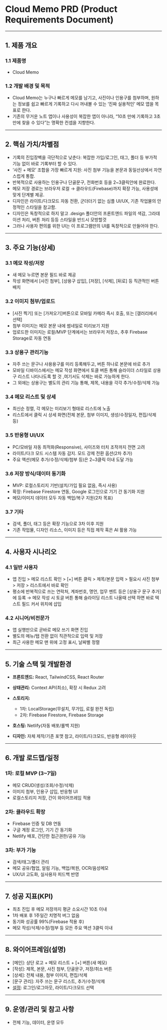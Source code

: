 # Cloud Memo PRD (Product Requirements Document)

---

## 1. 제품 개요

### 1.1 제품명

* Cloud Memo

### 1.2 개발 배경 및 목적

* Cloud Memo는 누구나 빠르게 메모를 남기고, 사진이나 인용구를 첨부하며, 원하는 정보를 쉽고 빠르게 기록하고 다시 꺼내볼 수 있는 ‘진짜 실용적인’ 메모 앱을 목표로 한다.
* 기존의 무거운 노트 앱이나 사용성이 복잡한 앱이 아니라, “10초 만에 기록하고 3초 만에 찾을 수 있다”는 명확한 컨셉을 지향한다.

---

## 2. 핵심 가치/차별점

* 기록의 진입장벽을 극단적으로 낮춘다: 복잡한 가입/로그인, 태그, 폴더 등 부가적 기능 없이 바로 기록부터 할 수 있다.
* ‘사진 + 메모’ 조합을 가장 빠르게 지원: 사진 첨부 기능을 본문과 동일선상에서 자연스럽게 통합.
* 반복적으로 사용하는 인용구나 단골문구, 전화번호 등을 2~3클릭안에 완료한다.
* 메모 저장 경로는 브라우저 로컬 → 클라우드(Firebase)까지 확장 가능, 사용성에 맞게 단계별 제공.
* 디자인은 라이트/다크모드 자동 전환, 군더더기 없는 심플 UI/UX, 기존 작업물의 안정적인 스타일을 참고함.
* 디자인은 독창적으로 하지 말고 .design  폴더안의 프론트엔드 파일의 색감, 그라데이션 처리, 버튼 처리 등등 스타일을 반드시 모방할것
* 그러나 사용자 편의를 위한 UI는 이 프로그램만의 UI를 독창적으로 만들어야 한다.

---

## 3. 주요 기능(상세)

### 3.1 메모 작성/저장

* 새 메모 누르면 본문 필드 바로 제공
* 작성 화면에서 \[사진 첨부], \[상용구 삽입], \[저장], \[삭제], \[뒤로] 등 직관적인 버튼 배치

### 3.2 이미지 첨부/업로드

* \[사진 찍기] 또는 [가져오기]버튼으로 모바일 카메라 즉시 호출, 또는 \[갤러리에서 선택]
* 첨부 이미지는 메모 본문 내에 썸네일로 미리보기 지원
* 업로드한 이미지는 로컬/MVP 단계에서는 브라우저 저장소, 추후 Firebase Storage로 자동 연동

### 3.3 상용구 관리기능

* 자주 쓰는 문구나 사용용구를 미리 등록해두고, 버튼 하나로 본문에 바로 추가
* 모바일 디바이스에서는 메모 작성 화면에서 토클 버튼 통해 슬라이더 스타일로 상용구 리스트 나타나도록 할 것 ,여기서도 삭제는 바로 가능하게 한다.
* 그 외에는 상용구는 별도의 관리 기능 통해, 제목, 내용을 각각 추가/수정/삭제 가능

### 3.4 메모 리스트 및 상세

* 최신순 정렬, 각 메모는 미리보기 형태로 리스트에 노출
* 리스트에서 클릭 시 상세 화면(전체 본문, 첨부 이미지, 생성/수정일자, 편집/삭제 등)

### 3.5 반응형 UI/UX

* PC/모바일 자동 최적화(Responsive), 사이즈와 터치 조작까지 전면 고려
* 라이트/다크 모드 시스템 자동 감지. 모드 강제 전환 옵션(2차 추가)
* 주요 액션(메모 추가/수정/삭제/첨부 등)은 2\~3클릭 이내 도달 가능

### 3.6 저장 방식/데이터 동기화

* MVP: 로컬스토리지 기반(설치/가입 필요 없음, 즉시 사용)
* 확장: Firebase Firestore 연동, Google 로그인으로 기기 간 동기화 지원
* 메모/이미지 데이터 모두 자동 백업/복구 지원(2차 목표)

### 3.7 기타

* 검색, 폴더, 태그 등은 확장 기능으로 3차 이후 지원
* 기존 작업물, 디자인 리소스, 이미지 등은 직접 제작 혹은 AI 활용 가능

---

## 4. 사용자 시나리오

### 4.1 일반 사용자

* 앱 진입 > 메모 리스트 확인 > \[+] 버튼 클릭 > 제목/본문 입력 > 필요시 사진 첨부 > 저장 > 리스트에서 바로 확인
* 평소에 반복적으로 쓰는 연락처, 계좌번호, 명언, 업무 멘트 등은 \[상용구 문구 추가]에 등록 → 메모 작성 시 토글 버튼 통해 슬라이딩 리스트 나올때 선택 하면 바로 텍스트 필드 커서 위치에 삽입

### 4.2 시니어/비전문가

* 앱 실행만으로 곧바로 메모 쓰기 화면 진입
* 별도의 메뉴/탭 전환 없이 직관적으로 입력 및 저장
* 최근 사용한 메모 맨 위에 고정 표시, 날짜별 정렬

---

## 5. 기술 스택 및 개발환경

* **프론트엔드:** React, TailwindCSS, React Router
* **상태관리:** Context API(최소), 확장 시 Redux 고려
* **스토리지:**

  * 1차: LocalStorage(무설치, 무가입, 로컬 완전 독립)
  * 2차: Firebase Firestore, Firebase Storage
* **호스팅:** Netlify(자동 배포/롤백 지원)
* **디자인:** 자체 제작/기존 포맷 참고, 라이트/다크모드, 반응형 레이아웃

---

## 6. 개발 로드맵/일정

### 1차: 로컬 MVP (3\~7일)

* 메모 CRUD(생성/조회/수정/삭제)
* 이미지 첨부, 인용구 삽입, 반응형 UI
* 로컬스토리지 저장, 간이 와이어프레임 적용

### 2차: 클라우드 확장

* Firebase 인증 및 DB 연동
* 구글 계정 로그인, 기기 간 동기화
* Netlify 배포, 간단한 접근권한/공유 기능

### 3차: 부가 기능

* 검색/태그/폴더 관리
* 메모 공유/협업, 알림 기능, 백업/복원, OCR/음성메모
* UX/UI 고도화, 실사용자 피드백 반영

---

## 7. 성공 지표(KPI)

* 최초 진입 후 메모 저장까지 평균 소요시간 10초 이내
* 1차 배포 후 1주일간 치명적 버그 없음
* 동기화 성공률 99%(Firebase 적용 후)
* 메모 작성/삭제/수정/첨부 등 모든 주요 액션 3클릭 이내

---

## 8. 와이어프레임(설명)

* \[메인]: 상단 로고 + 메모 리스트 + \[+] 버튼(새 메모)
* \[작성]: 제목, 본문, 사진 첨부, 단골문구, 저장/취소 버튼
* \[상세]: 전체 내용, 첨부 이미지, 편집/삭제
* \[문구 관리]: 자주 쓰는 문구 리스트, 추가/수정/삭제
* [설정](2차): 로그인/로그아웃, 라이트/다크모드 선택

---

## 9. 운영/관리 및 참고 사항

* 전체 기능, 데이터, 운영 모두
